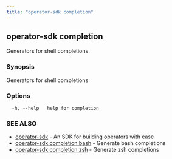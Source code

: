 ```yaml
---
title: "operator-sdk completion"
---
```

## operator-sdk completion

Generators for shell completions

### Synopsis

Generators for shell completions

### Options

```
  -h, --help   help for completion
```

### SEE ALSO

* [operator-sdk](../operator-sdk)	 - An SDK for building operators with ease
* [operator-sdk completion bash](../operator-sdk_completion_bash)	 - Generate bash completions
* [operator-sdk completion zsh](../operator-sdk_completion_zsh)	 - Generate zsh completions

